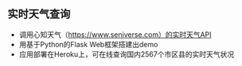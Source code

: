 ## 实时天气查询

- 调用心知天气（https://www.seniverse.com）的实时天气API
- 用基于Python的Flask Web框架搭建出demo
- 应用部署在Heroku上，可在线查询国内2567个市区县的实时天气状况
